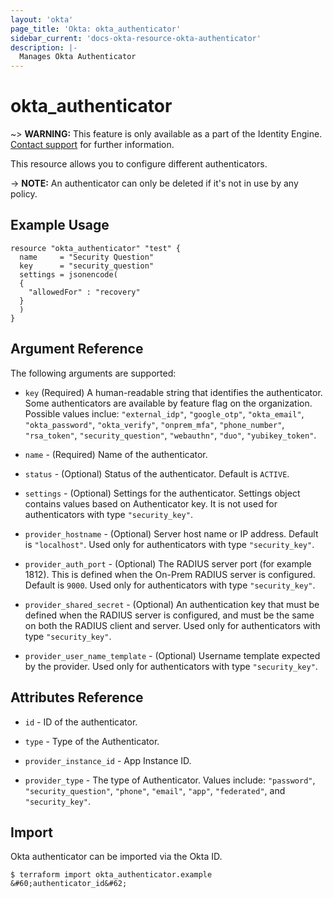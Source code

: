 ```yaml
---
layout: 'okta'
page_title: 'Okta: okta_authenticator'
sidebar_current: 'docs-okta-resource-okta-authenticator'
description: |-
  Manages Okta Authenticator
---
```


# okta_authenticator

~> **WARNING:** This feature is only available as a part of the Identity Engine. [Contact support](mailto:dev-inquiries@okta.com) for further information.

This resource allows you to configure different authenticators.

-> **NOTE:** An authenticator can only be deleted if it's not in use by any policy.

## Example Usage

```hcl
resource "okta_authenticator" "test" {
  name     = "Security Question"
  key      = "security_question"
  settings = jsonencode(
  {
    "allowedFor" : "recovery"
  }
  )
}
```

## Argument Reference

The following arguments are supported:

- `key` (Required) A human-readable string that identifies the authenticator. Some authenticators are available by feature flag on the organization. Possible values inclue: `"external_idp"`, `"google_otp"`, `"okta_email"`, `"okta_password"`, `"okta_verify"`, `"onprem_mfa"`, `"phone_number"`, `"rsa_token"`, `"security_question"`, `"webauthn"`, `"duo"`, `"yubikey_token"`.

- `name` - (Required) Name of the authenticator.

- `status` - (Optional) Status of the authenticator. Default is `ACTIVE`.

- `settings` - (Optional) Settings for the authenticator. Settings object contains values based on Authenticator key. It is not used for authenticators with type `"security_key"`.

- `provider_hostname` - (Optional) Server host name or IP address. Default is `"localhost"`. Used only for authenticators with type `"security_key"`.

- `provider_auth_port` - (Optional) The RADIUS server port (for example 1812). This is defined when the On-Prem RADIUS server is configured. Default is `9000`. Used only for authenticators with type `"security_key"`.

- `provider_shared_secret` - (Optional) An authentication key that must be defined when the RADIUS server is configured, and must be the same on both the RADIUS client and server. Used only for authenticators with type `"security_key"`.

- `provider_user_name_template` - (Optional) Username template expected by the provider. Used only for authenticators with type `"security_key"`.

## Attributes Reference

- `id` - ID of the authenticator.

- `type` - Type of the Authenticator.

- `provider_instance_id` - App Instance ID.

- `provider_type` - The type of Authenticator. Values include: `"password"`, `"security_question"`, `"phone"`, `"email"`, `"app"`, `"federated"`, and `"security_key"`.

## Import

Okta authenticator can be imported via the Okta ID.

```
$ terraform import okta_authenticator.example &#60;authenticator_id&#62;
```

